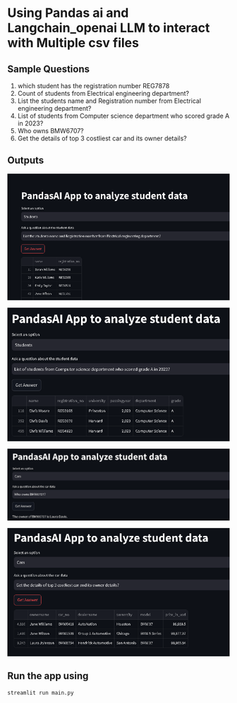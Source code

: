 # Using Pandas ai and Langchain_openai LLM to interact with Multiple csv files

## Sample Questions
1. which student has the registration number REG7878
2. Count of students from Electrical engineering department?
3. List the students name and Registration number from Electrical engineering department?
4. List of students from Computer science department who scored grade A in 2023?
5. Who owns BMW6707?
6. Get the details of top 3 costliest car and its owner details? 


## Outputs
![alt text](image.png)

![alt text](image-1.png)

![alt text](image-2.png)

![alt text](image-3.png)

## Run the app using 
```bash
streamlit run main.py
```
